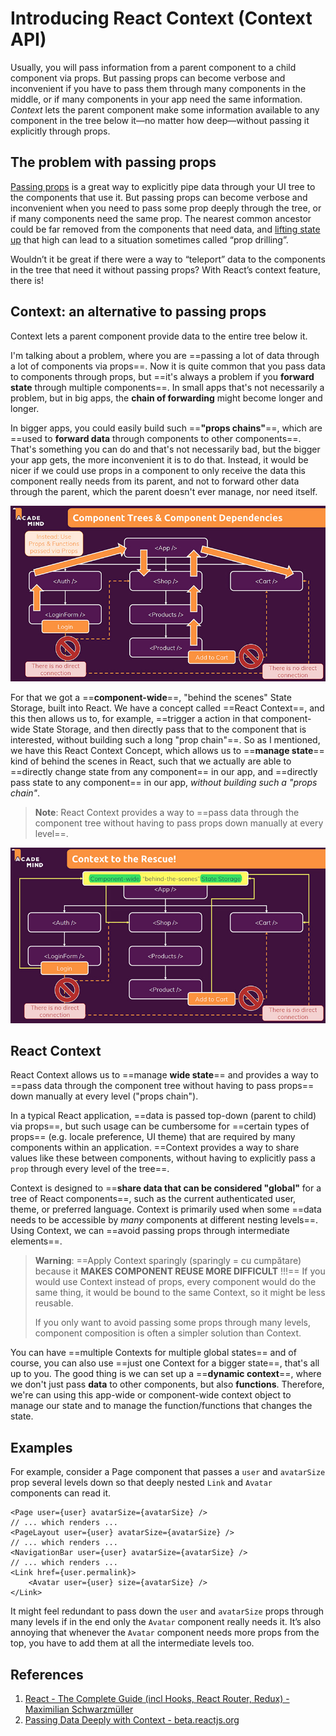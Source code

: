 # Introducing React Context (Context API)

Usually, you will pass information from a parent component to a child component via props. But passing props can become verbose and inconvenient if you have to pass them through many components in the middle, or if many components in your app need the same information. _Context_ lets the parent component make some information available to any component in the tree below it—no matter how deep—without passing it explicitly through props.

## The problem with passing props

[Passing props](https://beta.reactjs.org/learn/passing-props-to-a-component) is a great way to explicitly pipe data through your UI tree to the components that use it. But passing props can become verbose and inconvenient when you need to pass some prop deeply through the tree, or if many components need the same prop. The nearest common ancestor could be far removed from the components that need data, and [lifting state up](https://beta.reactjs.org/learn/sharing-state-between-components) that high can lead to a situation sometimes called “prop drilling”.

Wouldn’t it be great if there were a way to “teleport” data to the components in the tree that need it without passing props? With React’s context feature, there is!

## Context: an alternative to passing props

Context lets a parent component provide data to the entire tree below it.

I'm talking about a problem, where you are ==passing a lot of data through a lot of components via props==. Now it is quite common that you pass data to components through props, but ==it's always a problem if you **forward state** through multiple components==. In small apps that's not necessarily a problem, but in big apps, the **chain of forwarding** might become longer and longer.

In bigger apps, you could easily build such ==**"props chains"**==, which are ==used to **forward data** through components to other components==. That's something you can do and that's not necessarily bad, but the bigger your app gets, the more inconvenient it is to do that. Instead, it would be nicer if we could use props in a component to only receive the data this component really needs from its parent, and not to forward other data through the parent, which the parent doesn't ever manage, nor need itself.

![React_Context1](../../img/React_Context1.jpg)

For that we got a ==**component-wide**==, "behind the scenes" State Storage, built into React. We have a concept called ==React Context==, and this then allows us to, for example, ==trigger a action in that component-wide State Storage, and then directly pass that to the component that is interested, without building such a long "prop chain"==. So as I mentioned, we have this React Context Concept, which allows us to ==**manage state**== kind of behind the scenes in React, such that we actually are able to ==directly change state from any component== in our app, and ==directly pass state to any component== in our app, _without building such a "props chain"_.

> **Note**: React Context provides a way to ==pass data through the component tree without having to pass props down manually at every level==.

![React_Context2](../../img/React_Context2.jpg)

## React Context

React Context allows us to ==manage **wide state**== and provides a way to ==pass data through the component tree without having to pass props== down manually at every level ("props chain").

In a typical React application, ==data is passed top-down (parent to child) via props==, but such usage can be cumbersome for ==certain types of props== (e.g. locale preference, UI theme) that are required by many components within an application. ==Context provides a way to share values like these between components, without having to explicitly pass a `prop` through every level of the tree==.

Context is designed to ==**share data that can be considered "global"** for a tree of React components==, such as the current authenticated user, theme, or preferred language. Context is primarily used when some ==data needs to be accessible by _many_ components at different nesting levels==. Using Context, we can ==avoid passing props through intermediate elements==.

> **Warning**: ==Apply Context sparingly (sparingly = cu cumpătare) because it **MAKES COMPONENT REUSE MORE DIFFICULT** !!!== If you would use Context instead of props, every component would do the same thing, it would be bound to the same Context, so it might be less reusable.
>
> If you only want to avoid passing some props through many levels, component composition is often a simpler solution than Context.

You can have ==multiple Contexts for multiple global states== and of course, you can also use ==just one Context for a bigger state==, that's all up to you. The good thing is we can set up a ==**dynamic context**==, where we don't just pass **data** to other components, but also **functions**. Therefore, we're can using this app-wide or component-wide context object to manage our state and to manage the function/functions that changes the state.

## Examples

For example, consider a Page component that passes a `user` and `avatarSize` prop several levels down so that deeply nested `Link` and `Avatar` components can read it.

```react
<Page user={user} avatarSize={avatarSize} />
// ... which renders ...
<PageLayout user={user} avatarSize={avatarSize} />
// ... which renders ...
<NavigationBar user={user} avatarSize={avatarSize} />
// ... which renders ...
<Link href={user.permalink}>
    <Avatar user={user} size={avatarSize} />
</Link>
```

It might feel redundant to pass down the `user` and `avatarSize` props through many levels if in the end only the `Avatar` component really needs it. It’s also annoying that whenever the `Avatar` component needs more props from the top, you have to add them at all the intermediate levels too.

## References

1. [React - The Complete Guide (incl Hooks, React Router, Redux) - Maximilian Schwarzmüller](https://www.udemy.com/course/react-the-complete-guide-incl-redux/)
1. [Passing Data Deeply with Context - beta.reactjs.org](https://beta.reactjs.org/learn/passing-data-deeply-with-context)

